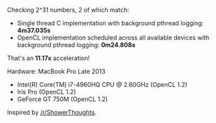 Checking 2^31 numbers, 2 of which match:
* Single thread C implementation with background pthread logging:  **4m37.035s**
* OpenCL implementation scheduled across all available devices with background pthread logging:  **0m24.808s**

That's an **11.17x** acceleration!

Hardware:  MacBook Pro Late 2013
* Intel(R) Core(TM) i7-4960HQ CPU @ 2.60GHz (OpenCL 1.2)
* Iris Pro (OpenCL 1.2)
* GeForce GT 750M (OpenCL 1.2)

Inspired by [/r/ShowerThoughts](https://www.reddit.com/r/Showerthoughts/comments/3a3xzw/if_a1_b2_c3_etc_then_twohundredandfiftynine_259/).
